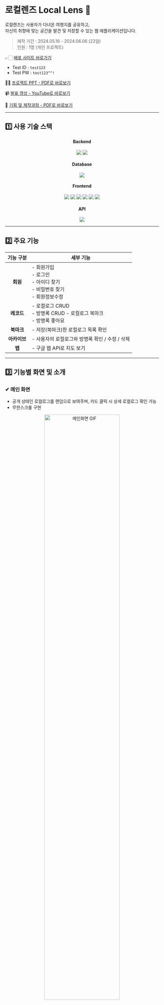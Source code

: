 # 로컬렌즈 Local Lens 📸
로컬렌즈는 사용자가 다녀온 여행지를 공유하고,<br>
자신의 취향에 맞는 공간을 발견 및 저장할 수 있는 웹 애플리케이션입니다.

> 제작 기간 : 2024.05.16 - 2024.06.06 (22일)<br>
> 인원 : 1명 (개인 프로젝트)

👉🏻 [배포 사이트 바로가기](http://49.142.157.251:9090/javaclassJ8/main)
- Test ID : `test123`
- Test PW : `test123^^!`

💁🏻 [프로젝트 PPT - PDF로 바로보기](https://drive.google.com/file/d/1-3gFmRyUddxaZVNbzJDbUWRgshxypzmL/view?usp=sharing)
<br>

📹 [발표 영상 - YouTube로 바로보기](https://youtu.be/CevBpGynJ34)

💭 [기획 및 제작과정 - PDF로 바로보기](https://docs.google.com/spreadsheets/d/1e1T5jBh-7tM7CjCwONiFs9F7OIGQVMUJmeAd8-6eK-Q/edit?usp=sharing)
<hr>

## 1️⃣ 사용 기술 스택
<div align="center">
<h4>Backend</h4>
<img src="https://img.shields.io/badge/Java8-007396?style=flat-square&logo=OpenJDK&logoColor=white">
<img src="https://img.shields.io/badge/apache tomcat-F8DC75?style=flat-square&amp;logo=apachetomcat&amp;logoColor=black">
<br>
  
<h4>Database</h4>
<img src="https://img.shields.io/badge/MySQL-4479A1?style=flat-square&logo=mysql&logoColor=white">
<br>
  
<h4>Frontend</h4>
<img src="https://img.shields.io/badge/javascript-F7DF1E?style=flat-square&logo=javascript&logoColor=black">
<img src="https://img.shields.io/badge/jquery-0769AD?style=flat-square&logo=jquery&logoColor=white">
<img src="https://img.shields.io/badge/JSP-BEFCFF?style=flat-square&amp;logo=&amp;logoColor=white">
<img src="https://img.shields.io/badge/html5-E34F26?style=flat-square&logo=html5&logoColor=white"> 
<img src="https://img.shields.io/badge/css-1572B6?style=flat-square&logo=css3&logoColor=white"> 
<img src="https://img.shields.io/badge/bootstrap-7952B3?style=flat-square&logo=bootstrap&logoColor=white">
<br>

<h4>API</h4>
<img src="https://img.shields.io/badge/googlemaps-4285F4?style=flat-square&logo=googlemaps&logoColor=white">
</div>
<hr>

## 2️⃣ 주요 기능

<div align="center">
  
| **기능 구분** | **세부 기능** |
|:---------------:|---------------|
| **회원**   | - 회원가입 <br> - 로그인 <br> - 아이디 찾기 <br> - 비밀번호 찾기 <br> - 회원정보수정 |
| **레코드** | - 로컬로그 CRUD <br> - 방명록 CRUD  - 로컬로그 북마크 <br> - 방명록 좋아요 |
| **북마크** | - 저장(북마크)한 로컬로그 목록 확인 |
| **아카이브** | - 사용자의 로컬로그와 방명록 확인 / 수정 / 삭제 |
| **맵** | - 구글 맵 API로 지도 보기 |

</div>
<hr>

## 3️⃣ 기능별 화면 및 소개
### ✔ 메인 화면
- 공개 상태인 로컬로그를 랜덤으로 보여주며, 카드 클릭 시 상세 로컬로그 확인 가능
- 무한스크롤 구현
<p align="center">
  <img src="https://github.com/user-attachments/assets/bf160325-330a-41f1-a998-afd578b3b539" alt="메인화면 GIF" width="70%">
</p>

### ✔ 회원가입
- 아이디, 비밀번호, 닉네임, 이름, 이메일 입력
- 프론트엔드 유효성 검사 처리
- 이름, 닉네임, 이메일 중복 체크
- randomUUID를 이용한 비밀번호 암호화
<p align="center">
<img src="https://github.com/user-attachments/assets/227678e7-a2d1-4678-8615-8ca808c63cac" alt="회원가입 GIF" width="70%">
</p>

### ✔ 로그인
- 아이디 / 비밀번호 각각 일치여부 확인
- 아이디 저장 구현
- 로그인 성공 시 홈화면으로 이동 및 헤더에 로그인한 아이디 노출
<p align="center">
<img src="https://github.com/user-attachments/assets/85126910-60cc-4f9a-929a-f8c6a656c92c" alt="로그인 GIF" width="70%">
</p>

### ✔ 아이디 찾기
- 이름 + 이메일 조합으로 아이디 찾기
- 계정이 존재할 경우 아이디와 가입일자를 안내
<p align="center">
<img src="https://github.com/user-attachments/assets/abc35796-a740-4ffa-b10c-e732dd865ca3" alt="아이디찾기 GIF" width="70%">
</p>

### ✔ 비밀번호 찾기
- 아이디 + 이메일 조합으로 계정 유무 확인
- 계정이 존재할 경우 새로운 비밀번호 재설정 가능
<p align="center">
<img src="https://github.com/user-attachments/assets/6fdf4fd8-af0d-4d8a-9c08-edce0c2186a7" alt="비밀번호찾기 GIF" width="70%">
</p>

### ✔ 회원 정보 수정
- 비밀번호 확인 후 수정 페이지 이동
- 프로필 사진, 닉네임, 소개글, 이름, 이메일, 비밀번호 수정 가능
<p align="center">
<img src="https://github.com/user-attachments/assets/bb2cec01-c1e1-4bc9-a20c-f0185a4907e4" alt="회원정보수정 GIF" width="70%">
</p>

### ✔ 방명록
- 쉽게 남기는 방문 기록
- 방문한 공간, 방문 날짜, 방명록 입력 및 동반인 / 공개여부 선택
- 공간이 등록되어있지 않을 경우 공간 등록 후 기록 가능
- 공개로 업로드 시 다른 사용자도 해당 방명록을 볼 수 있음

⬇️ 공간 추가
<p align="center">
<img src="https://github.com/user-attachments/assets/3bcd7a4e-8495-4682-b5b5-16cd94ddf7a6" alt="공간추가 GIF" width="70%">
</p>

⬇️ 방명록 작성
<p align="center">
<img src="https://github.com/user-attachments/assets/0ee10fe3-1797-4ac9-9703-fc92b2c1ce2d" alt="방명록 작성 GIF" width="70%">
</p>


### ✔ 로컬로그
- 사진과 함깨 남기는 방문 경험 기록
- 방문한 공간, 방문 날짜, 사진, 로컬로그 내용 입력 및 커뮤니티 / 공개여부 선택
- 공개로 업로드 시 메인 화면에 로컬로그 카드가 보여지고 다른 사용자가 해당 로컬로그를 볼 수 있음
<p align="center">
<img src="https://github.com/user-attachments/assets/f1cba5aa-4eed-43f7-857f-ed844eb5d19f" alt="로컬로그 작성 GIF" width="70%">
</p>

### ✔ 메인 화면 > 로컬로그 카드
- 로컬로그 카드 클릭 시 로컬로그 상세 페이지로 이동
- 로컬로그 상세 페이지 하단에 같은 공간에 기록된 방명록을 볼 수 있음
- 로컬로그 북마크 가능
- 방명록 도움이 됐어요 (좋아요) 가능
- 로컬로그 업로드한 사용자의 프로필 사진 클릭 시 아카이브로 이동되며,
  해당 사용자가 업로드한 공개 상태의 로컬로그와 방명록을 모두 볼 수 있음
<p align="center">
<img src="https://github.com/user-attachments/assets/110785e6-de01-4e2a-a18c-6b7579c3a1e2" alt="로컬로그 카드 GIF" width="70%">
</p>

### ✔ 아카이브
- 헤더의 아카이브 메뉴 클릭 시 본인의 아카이브 페이지로 이동
- 본인이 업로드한 모든 로컬로그와 방명록을 볼 수 있음
- 로컬로그 수정 / 방명록 비공개 전환 및 삭제 가능
- 비공개 전환 시 자물쇠 아이콘 표기

⬇️ 로컬로그 수정
<p align="center">
<img src="https://github.com/user-attachments/assets/b1d79b01-4095-4d7a-b890-e160d47ef9a5" alt="로컬로그 수정 GIF" width="70%">
</p>

⬇️ 방명록 비공개 전환 및 삭제
<p align="center">
<img src="https://github.com/user-attachments/assets/15f55a6a-a8e9-475a-9b8f-5be8f944a347" alt="방명록 비공개 전환 및 삭제 GIF" width="70%">
</p>

### ✔ 북마크
- 본인이 북마크한 로컬로그 컨텐츠 확인 가능
- 북마크 페이지에서 편집을 통해 북마크 취소 가능
<p align="center">
<img src="https://github.com/user-attachments/assets/2c612979-f943-49c3-b593-c9ecf725a545" alt="북마크 GIF" width="70%">
</p>

